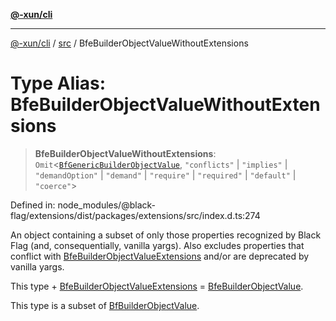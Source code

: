 [**@-xun/cli**](../../README.md)

***

[@-xun/cli](../../README.md) / [src](../README.md) / BfeBuilderObjectValueWithoutExtensions

# Type Alias: BfeBuilderObjectValueWithoutExtensions

> **BfeBuilderObjectValueWithoutExtensions**: `Omit`\<[`BfGenericBuilderObjectValue`](BfGenericBuilderObjectValue.md), `"conflicts"` \| `"implies"` \| `"demandOption"` \| `"demand"` \| `"require"` \| `"required"` \| `"default"` \| `"coerce"`\>

Defined in: node\_modules/@black-flag/extensions/dist/packages/extensions/src/index.d.ts:274

An object containing a subset of only those properties recognized by
Black Flag (and, consequentially, vanilla yargs). Also excludes
properties that conflict with [BfeBuilderObjectValueExtensions](BfeBuilderObjectValueExtensions.md) and/or
are deprecated by vanilla yargs.

This type + [BfeBuilderObjectValueExtensions](BfeBuilderObjectValueExtensions.md) =
[BfeBuilderObjectValue](BfeBuilderObjectValue.md).

This type is a subset of [BfBuilderObjectValue](BfBuilderObjectValue.md).
